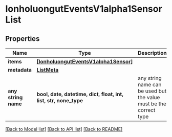 # IonholuongutEventsV1alpha1SensorList


## Properties
Name | Type | Description | Notes
------------ | ------------- | ------------- | -------------
**items** | [**[IonholuongutEventsV1alpha1Sensor]**](IonholuongutEventsV1alpha1Sensor.md) |  | [optional] 
**metadata** | [**ListMeta**](ListMeta.md) |  | [optional] 
**any string name** | **bool, date, datetime, dict, float, int, list, str, none_type** | any string name can be used but the value must be the correct type | [optional]

[[Back to Model list]](../README.md#documentation-for-models) [[Back to API list]](../README.md#documentation-for-api-endpoints) [[Back to README]](../README.md)


